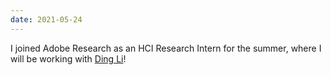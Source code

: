 ```yaml
---
date: 2021-05-24
---
```


I joined Adobe Research as an HCI Research Intern for the summer, where I will be working with [Ding Li](https://ding.fyi)!
